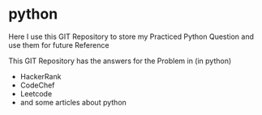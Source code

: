 # python

Here I use this GIT Repository to store my Practiced Python Question and use them for future Reference

This GIT Repository has the answers for the Problem in (in python)

- HackerRank
- CodeChef
- Leetcode
- and some articles about python